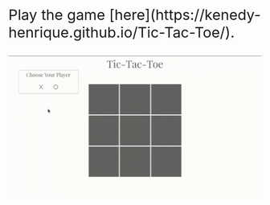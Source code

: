 <p style="font-size: 3vw">Play the game [here](https://kenedy-henrique.github.io/Tic-Tac-Toe/).</p>

<img src='./Screencast from 20-09-2020 15 05 05.gif'>
